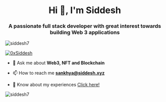 <h1 align="center">Hi 👋, I'm Siddesh</h1>
<h3 align="center">A passionate full stack developer with great interest towards building Web 3 applications</h3>

<p align="left"> <img src="https://komarev.com/ghpvc/?username=siddesh7&label=Profile%20views&color=0e75b6&style=flat" alt="siddesh7" /> </p>

<p align="left"> <a href="https://twitter.com/0xsiddesh" target="blank"><img src="https://img.shields.io/twitter/follow/0xsiddesh?logo=twitter&style=for-the-badge" alt="0xSiddesh" /></a> </p>

- 💬 Ask me about **Web3, NFT and Blockchain**

- 📫 How to reach me **sankhya@siddesh.xyz**

- 📄 Know about my experiences [Click here!](https://drive.google.com/file/d/1lfRUZ9ngsK3iHHg44Xz_RgJGViKVbjHV/view?usp=sharing)

<p><img align="center" src="https://github-readme-stats.vercel.app/api/top-langs?username=siddesh7&show_icons=true&locale=en&layout=compact" alt="siddesh7" /></p>
